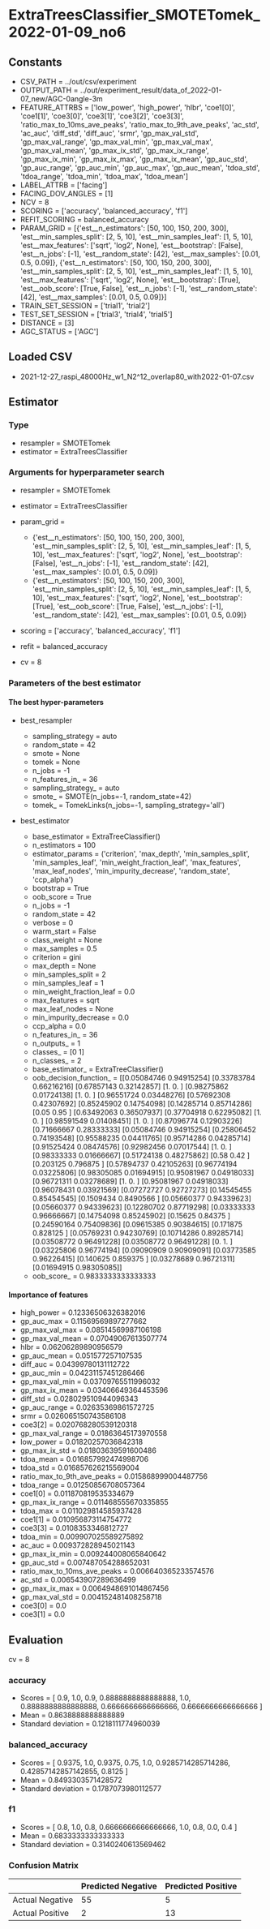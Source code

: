 # ExtraTreesClassifier_SMOTETomek_2022-01-09_no6
## Constants
- CSV_PATH = ../out/csv/experiment
- OUTPUT_PATH = ../out/experiment_result/data_of_2022-01-07_new/AGC-0angle-3m
- FEATURE_ATTRBS = ['low_power', 'high_power', 'hlbr', 'coe1[0]', 'coe1[1]', 'coe3[0]', 'coe3[1]', 'coe3[2]', 'coe3[3]', 'ratio_max_to_10ms_ave_peaks', 'ratio_max_to_9th_ave_peaks', 'ac_std', 'ac_auc', 'diff_std', 'diff_auc', 'srmr', 'gp_max_val_std', 'gp_max_val_range', 'gp_max_val_min', 'gp_max_val_max', 'gp_max_val_mean', 'gp_max_ix_std', 'gp_max_ix_range', 'gp_max_ix_min', 'gp_max_ix_max', 'gp_max_ix_mean', 'gp_auc_std', 'gp_auc_range', 'gp_auc_min', 'gp_auc_max', 'gp_auc_mean', 'tdoa_std', 'tdoa_range', 'tdoa_min', 'tdoa_max', 'tdoa_mean']
- LABEL_ATTRB = ['facing']
- FACING_DOV_ANGLES = [1]
- NCV = 8
- SCORING = ['accuracy', 'balanced_accuracy', 'f1']
- REFIT_SCORING = balanced_accuracy
- PARAM_GRID = [{'est__n_estimators': [50, 100, 150, 200, 300], 'est__min_samples_split': [2, 5, 10], 'est__min_samples_leaf': [1, 5, 10], 'est__max_features': ['sqrt', 'log2', None], 'est__bootstrap': [False], 'est__n_jobs': [-1], 'est__random_state': [42], 'est__max_samples': [0.01, 0.5, 0.09]}, {'est__n_estimators': [50, 100, 150, 200, 300], 'est__min_samples_split': [2, 5, 10], 'est__min_samples_leaf': [1, 5, 10], 'est__max_features': ['sqrt', 'log2', None], 'est__bootstrap': [True], 'est__oob_score': [True, False], 'est__n_jobs': [-1], 'est__random_state': [42], 'est__max_samples': [0.01, 0.5, 0.09]}]
- TRAIN_SET_SESSION = ['trial1', 'trial2']
- TEST_SET_SESSION = ['trial3', 'trial4', 'trial5']
- DISTANCE = [3]
- AGC_STATUS = ['AGC']

## Loaded CSV
- 2021-12-27_raspi_48000Hz_w1_N2^12_overlap80_with2022-01-07.csv

## Estimator
### Type
- resampler = SMOTETomek
- estimator = ExtraTreesClassifier

### Arguments for hyperparameter search
- resampler = SMOTETomek
- estimator = ExtraTreesClassifier
- param_grid = 
	- {'est__n_estimators': [50, 100, 150, 200, 300], 'est__min_samples_split': [2, 5, 10], 'est__min_samples_leaf': [1, 5, 10], 'est__max_features': ['sqrt', 'log2', None], 'est__bootstrap': [False], 'est__n_jobs': [-1], 'est__random_state': [42], 'est__max_samples': [0.01, 0.5, 0.09]}
	- {'est__n_estimators': [50, 100, 150, 200, 300], 'est__min_samples_split': [2, 5, 10], 'est__min_samples_leaf': [1, 5, 10], 'est__max_features': ['sqrt', 'log2', None], 'est__bootstrap': [True], 'est__oob_score': [True, False], 'est__n_jobs': [-1], 'est__random_state': [42], 'est__max_samples': [0.01, 0.5, 0.09]}

- scoring = ['accuracy', 'balanced_accuracy', 'f1']
- refit = balanced_accuracy
- cv = 8

### Parameters of the best estimator
#### The best hyper-parameters
- best_resampler
	- sampling_strategy = auto
	- random_state = 42
	- smote = None
	- tomek = None
	- n_jobs = -1
	- n_features_in_ = 36
	- sampling_strategy_ = auto
	- smote_ = SMOTE(n_jobs=-1, random_state=42)
	- tomek_ = TomekLinks(n_jobs=-1, sampling_strategy='all')

- best_estimator
	- base_estimator = ExtraTreeClassifier()
	- n_estimators = 100
	- estimator_params = ('criterion', 'max_depth', 'min_samples_split', 'min_samples_leaf', 'min_weight_fraction_leaf', 'max_features', 'max_leaf_nodes', 'min_impurity_decrease', 'random_state', 'ccp_alpha')
	- bootstrap = True
	- oob_score = True
	- n_jobs = -1
	- random_state = 42
	- verbose = 0
	- warm_start = False
	- class_weight = None
	- max_samples = 0.5
	- criterion = gini
	- max_depth = None
	- min_samples_split = 2
	- min_samples_leaf = 1
	- min_weight_fraction_leaf = 0.0
	- max_features = sqrt
	- max_leaf_nodes = None
	- min_impurity_decrease = 0.0
	- ccp_alpha = 0.0
	- n_features_in_ = 36
	- n_outputs_ = 1
	- classes_ = [0 1]
	- n_classes_ = 2
	- base_estimator_ = ExtraTreeClassifier()
	- oob_decision_function_ = [[0.05084746 0.94915254]
 [0.33783784 0.66216216]
 [0.67857143 0.32142857]
 [1.         0.        ]
 [0.98275862 0.01724138]
 [1.         0.        ]
 [0.96551724 0.03448276]
 [0.57692308 0.42307692]
 [0.85245902 0.14754098]
 [0.14285714 0.85714286]
 [0.05       0.95      ]
 [0.63492063 0.36507937]
 [0.37704918 0.62295082]
 [1.         0.        ]
 [0.98591549 0.01408451]
 [1.         0.        ]
 [0.87096774 0.12903226]
 [0.71666667 0.28333333]
 [0.05084746 0.94915254]
 [0.25806452 0.74193548]
 [0.95588235 0.04411765]
 [0.95714286 0.04285714]
 [0.91525424 0.08474576]
 [0.92982456 0.07017544]
 [1.         0.        ]
 [0.98333333 0.01666667]
 [0.51724138 0.48275862]
 [0.58       0.42      ]
 [0.203125   0.796875  ]
 [0.57894737 0.42105263]
 [0.96774194 0.03225806]
 [0.98305085 0.01694915]
 [0.95081967 0.04918033]
 [0.96721311 0.03278689]
 [1.         0.        ]
 [0.95081967 0.04918033]
 [0.96078431 0.03921569]
 [0.07272727 0.92727273]
 [0.14545455 0.85454545]
 [0.1509434  0.8490566 ]
 [0.05660377 0.94339623]
 [0.05660377 0.94339623]
 [0.12280702 0.87719298]
 [0.03333333 0.96666667]
 [0.14754098 0.85245902]
 [0.15625    0.84375   ]
 [0.24590164 0.75409836]
 [0.09615385 0.90384615]
 [0.171875   0.828125  ]
 [0.05769231 0.94230769]
 [0.10714286 0.89285714]
 [0.03508772 0.96491228]
 [0.03508772 0.96491228]
 [0.         1.        ]
 [0.03225806 0.96774194]
 [0.09090909 0.90909091]
 [0.03773585 0.96226415]
 [0.140625   0.859375  ]
 [0.03278689 0.96721311]
 [0.01694915 0.98305085]]
	- oob_score_ = 0.9833333333333333

#### Importance of features
- high_power = 0.12336506326382016
- gp_auc_max = 0.11569569897277662
- gp_max_val_max = 0.08514569987106198
- gp_max_val_mean = 0.07049067613507774
- hlbr = 0.06206289890956579
- gp_auc_mean = 0.051577257107535
- diff_auc = 0.04399780131112722
- gp_auc_min = 0.04231157451286466
- gp_max_val_min = 0.03709765511996032
- gp_max_ix_mean = 0.03406649364453596
- diff_std = 0.028029510944096343
- gp_auc_range = 0.02635369861572725
- srmr = 0.026065150743586108
- coe3[2] = 0.020768280539120318
- gp_max_val_range = 0.01863645173970558
- low_power = 0.01820257036842318
- gp_max_ix_std = 0.01803639591600486
- tdoa_mean = 0.016857992474998706
- tdoa_std = 0.016857626215569004
- ratio_max_to_9th_ave_peaks = 0.015868999004487756
- tdoa_range = 0.01250856708057364
- coe1[0] = 0.011870819535334679
- gp_max_ix_range = 0.011468555670335855
- tdoa_max = 0.011029814585937428
- coe1[1] = 0.010956873114754772
- coe3[3] = 0.0108353346812727
- tdoa_min = 0.009907025589275892
- ac_auc = 0.009372828945021143
- gp_max_ix_min = 0.009244008065840642
- gp_auc_std = 0.007487054288652031
- ratio_max_to_10ms_ave_peaks = 0.006640365233574576
- ac_std = 0.006543907289636499
- gp_max_ix_max = 0.0064948691014867456
- gp_max_val_std = 0.004152481408258718
- coe3[0] = 0.0
- coe3[1] = 0.0

## Evaluation
cv = 8
### accuracy
- Scores = [ 0.9, 1.0, 0.9, 0.8888888888888888, 1.0, 0.8888888888888888, 0.6666666666666666, 0.6666666666666666 ]
- Mean = 0.8638888888888889
- Standard deviation = 0.1218111774960039

### balanced_accuracy
- Scores = [ 0.9375, 1.0, 0.9375, 0.75, 1.0, 0.9285714285714286, 0.42857142857142855, 0.8125 ]
- Mean = 0.8493303571428572
- Standard deviation = 0.1787073980112577

### f1
- Scores = [ 0.8, 1.0, 0.8, 0.6666666666666666, 1.0, 0.8, 0.0, 0.4 ]
- Mean = 0.6833333333333333
- Standard deviation = 0.3140240613569462

### Confusion Matrix
|  | Predicted Negative | Predicted Positive |
| --- | --- | --- |
| Actual Negative | 55 | 5 |
| Actual Positive | 2 | 13 |

      